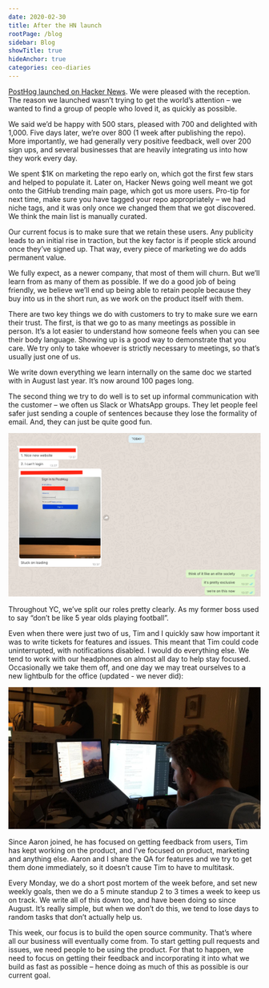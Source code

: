 ```yaml
---
date: 2020-02-30
title: After the HN launch
rootPage: /blog
sidebar: Blog
showTitle: true
hideAnchor: true
categories: ceo-diaries
---
```


[PostHog launched on Hacker News](https://news.ycombinator.com/item?id=22376732). We were pleased with the reception. The reason we launched wasn’t trying to get the world’s attention – we wanted to find a group of people who loved it, as quickly as possible.

We said we’d be happy with 500 stars, pleased with 700 and delighted with 1,000. Five days later, we’re over 800 (1 week after publishing the repo). More importantly, we had generally very positive feedback, well over 200 sign ups, and several businesses that are heavily integrating us into how they work every day.

We spent $1K on marketing the repo early on, which got the first few stars and helped to populate it. Later on, Hacker News going well meant we got onto the GitHub trending main page, which got us more users. Pro-tip for next time, make sure you have tagged your repo appropriately – we had niche tags, and it was only once we changed them that we got discovered. We think the main list is manually curated.

Our current focus is to make sure that we retain these users. Any publicity leads to an initial rise in traction, but the key factor is if people stick around once they’ve signed up. That way, every piece of marketing we do adds permanent value.

We fully expect, as a newer company, that most of them will churn. But we’ll learn from as many of them as possible. If we do a good job of being friendly, we believe we’ll end up being able to retain people because they buy into us in the short run, as we work on the product itself with them. 

There are two key things we do with customers to try to make sure we earn their trust. The first, is that we go to as many meetings as possible in person. It’s a lot easier to understand how someone feels when you can see their body language. Showing up is a good way to demonstrate that you care. We try only to take whoever is strictly necessary to meetings, so that’s usually just one of us.

We write down everything we learn internally on the same doc we started with in August last year. It’s now around 100 pages long.

The second thing we try to do well is to set up informal communication with the customer – we often us Slack or WhatsApp groups. They let people feel safer just sending a couple of sentences because they lose the formality of email. And, they can just be quite good fun.

![](../images/02/Screenshot-2020-02-25-at-21.52.15.png)

Throughout YC, we’ve split our roles pretty clearly. As my former boss used to say “don’t be like 5 year olds playing football”.

Even when there were just two of us, Tim and I quickly saw how important it was to write tickets for features and issues. This meant that Tim could code uninterrupted, with notifications disabled. I would do everything else. We tend to work with our headphones on almost all day to help stay focused. Occasionally we take them off, and one day we may treat ourselves to a new lightbulb for the office (updated - we never did):

![](../images/02/working.jpeg)

Since Aaron joined, he has focused on getting feedback from users, Tim has kept working on the product, and I’ve focused on product, marketing and anything else. Aaron and I share the QA for features and we try to get them done immediately, so it doesn’t cause Tim to have to multitask.

Every Monday, we do a short post mortem of the week before, and set new weekly goals, then we do a 5 minute standup 2 to 3 times a week to keep us on track. We write all of this down too, and have been doing so since August. It’s really simple, but when we don’t do this, we tend to lose days to random tasks that don’t actually help us.

This week, our focus is to build the open source community. That’s where all our business will eventually come from. To start getting pull requests and issues, we need people to be using the product. For that to happen, we need to focus on getting their feedback and incorporating it into what we build as fast as possible – hence doing as much of this as possible is our current goal.